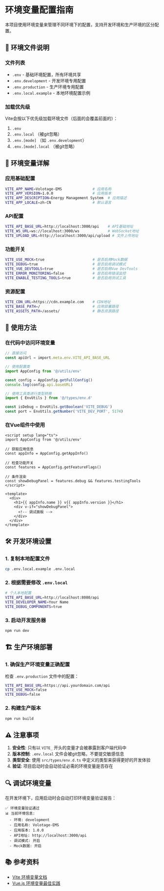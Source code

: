 # 环境变量配置指南

本项目使用环境变量来管理不同环境下的配置，支持开发环境和生产环境的区分配置。

## 📁 环境文件说明

### 文件列表

- `.env` - 基础环境配置，所有环境共享
- `.env.development` - 开发环境专用配置
- `.env.production` - 生产环境专用配置
- `.env.local.example` - 本地环境配置示例

### 加载优先级

Vite会按以下优先级加载环境文件（后面的会覆盖前面的）：

1. `.env`
2. `.env.local` （被git忽略）
3. `.env.[mode]` （如 `.env.development`）
4. `.env.[mode].local` （被git忽略）

## 🔧 环境变量详解

### 应用基础配置

```bash
VITE_APP_NAME=Volotage-EMS              # 应用名称
VITE_APP_VERSION=1.0.0                  # 应用版本
VITE_APP_DESCRIPTION=Energy Management System  # 应用描述
VITE_APP_LOCALE=zh-CN                   # 默认语言
```

### API配置

```bash
VITE_API_BASE_URL=http://localhost:3000/api    # API基础地址
VITE_WS_URL=ws://localhost:3000/ws             # WebSocket地址
VITE_UPLOAD_URL=http://localhost:3000/api/upload # 文件上传地址
```

### 功能开关

```bash
VITE_USE_MOCK=true                      # 是否启用Mock数据
VITE_DEBUG=true                         # 是否启用调试模式
VITE_VUE_DEVTOOLS=true                  # 是否启用Vue DevTools
VITE_ERROR_MONITORING=false             # 是否启用错误监控
VITE_ENABLE_TESTING_TOOLS=true          # 是否启用测试工具
```

### 资源配置

```bash
VITE_CDN_URL=https://cdn.example.com    # CDN地址
VITE_BASE_PATH=/                        # 应用部署路径
VITE_ASSETS_PATH=/assets/               # 静态资源路径
```

## 🚀 使用方法

### 在代码中访问环境变量

```typescript
// 直接访问
const apiUrl = import.meta.env.VITE_API_BASE_URL

// 使用配置类
import AppConfig from '@/utils/env'

const config = AppConfig.getFullConfig()
console.log(config.api.baseURL)

// 使用工具类进行类型转换
import { EnvUtils } from '@/types/env.d'

const isDebug = EnvUtils.getBoolean('VITE_DEBUG')
const port = EnvUtils.getNumber('VITE_DEV_PORT', 5174)
```

### 在Vue组件中使用

```vue
<script setup lang="ts">
import AppConfig from '@/utils/env'

// 获取应用信息
const appInfo = AppConfig.getAppInfo()

// 检查功能开关
const features = AppConfig.getFeatureFlags()

// 条件渲染
const showDebugPanel = features.debug && features.testingTools
</script>

<template>
  <div>
    <h1>{{ appInfo.name }} v{{ appInfo.version }}</h1>
    <div v-if="showDebugPanel">
      <!-- 调试面板 -->
    </div>
  </div>
</template>
```

## 🛠️ 开发环境设置

### 1. 复制本地配置文件

```bash
cp .env.local.example .env.local
```

### 2. 根据需要修改 `.env.local`

```bash
# 个人本地配置
VITE_API_BASE_URL=http://localhost:8080/api
VITE_DEVELOPER_NAME=Your Name
VITE_DEBUG_COMPONENTS=true
```

### 3. 启动开发服务器

```bash
npm run dev
```

## 🏗️ 生产环境部署

### 1. 确保生产环境变量正确配置

检查 `.env.production` 文件中的配置：

```bash
VITE_API_BASE_URL=https://api.yourdomain.com/api
VITE_USE_MOCK=false
VITE_DEBUG=false
```

### 2. 构建生产版本

```bash
npm run build
```

## ⚠️ 注意事项

1. **安全性**: 只有以 `VITE_` 开头的变量才会被暴露到客户端代码中
2. **版本控制**: `.env.local` 文件会被git忽略，不要提交敏感信息
3. **类型安全**: 使用 `src/types/env.d.ts` 中定义的类型来获得更好的开发体验
4. **验证**: 项目启动时会自动验证必需的环境变量是否存在

## 🔍 调试环境变量

在开发环境下，应用启动时会自动打印环境变量验证报告：

```
✅ 环境变量验证通过
📊 当前环境信息:
  - 环境: development
  - 应用名称: Volotage-EMS
  - 应用版本: 1.0.0
  - API地址: http://localhost:3000/api
  - 调试模式: 开启
  - Mock数据: 开启
```

## 📚 参考资料

- [Vite 环境变量文档](https://vitejs.dev/guide/env-and-mode.html)
- [Vue.js 环境变量最佳实践](https://vuejs.org/guide/best-practices/production-deployment.html)
